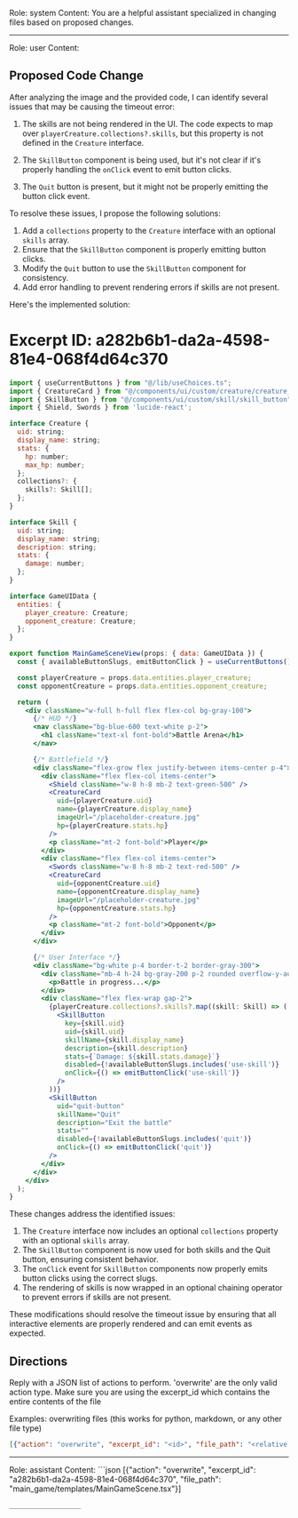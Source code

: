 Role: system
Content: You are a helpful assistant specialized in changing files based on proposed changes.
__________________
Role: user
Content: 
## Proposed Code Change
After analyzing the image and the provided code, I can identify several issues that may be causing the timeout error:

1. The skills are not being rendered in the UI. The code expects to map over `playerCreature.collections?.skills`, but this property is not defined in the `Creature` interface.

2. The `SkillButton` component is being used, but it's not clear if it's properly handling the `onClick` event to emit button clicks.

3. The `Quit` button is present, but it might not be properly emitting the button click event.

To resolve these issues, I propose the following solutions:

1. Add a `collections` property to the `Creature` interface with an optional `skills` array.
2. Ensure that the `SkillButton` component is properly emitting button clicks.
3. Modify the `Quit` button to use the `SkillButton` component for consistency.
4. Add error handling to prevent rendering errors if skills are not present.

Here's the implemented solution:

# Excerpt ID: a282b6b1-da2a-4598-81e4-068f4d64c370
```jsx main_game/templates/MainGameScene.tsx
import { useCurrentButtons } from "@/lib/useChoices.ts";
import { CreatureCard } from "@/components/ui/custom/creature/creature_card";
import { SkillButton } from "@/components/ui/custom/skill/skill_button";
import { Shield, Swords } from 'lucide-react';

interface Creature {
  uid: string;
  display_name: string;
  stats: {
    hp: number;
    max_hp: number;
  };
  collections?: {
    skills?: Skill[];
  };
}

interface Skill {
  uid: string;
  display_name: string;
  description: string;
  stats: {
    damage: number;
  };
}

interface GameUIData {
  entities: {
    player_creature: Creature;
    opponent_creature: Creature;
  };
}

export function MainGameSceneView(props: { data: GameUIData }) {
  const { availableButtonSlugs, emitButtonClick } = useCurrentButtons();

  const playerCreature = props.data.entities.player_creature;
  const opponentCreature = props.data.entities.opponent_creature;

  return (
    <div className="w-full h-full flex flex-col bg-gray-100">
      {/* HUD */}
      <nav className="bg-blue-600 text-white p-2">
        <h1 className="text-xl font-bold">Battle Arena</h1>
      </nav>

      {/* Battlefield */}
      <div className="flex-grow flex justify-between items-center p-4">
        <div className="flex flex-col items-center">
          <Shield className="w-8 h-8 mb-2 text-green-500" />
          <CreatureCard
            uid={playerCreature.uid}
            name={playerCreature.display_name}
            imageUrl="/placeholder-creature.jpg"
            hp={playerCreature.stats.hp}
          />
          <p className="mt-2 font-bold">Player</p>
        </div>
        <div className="flex flex-col items-center">
          <Swords className="w-8 h-8 mb-2 text-red-500" />
          <CreatureCard
            uid={opponentCreature.uid}
            name={opponentCreature.display_name}
            imageUrl="/placeholder-creature.jpg"
            hp={opponentCreature.stats.hp}
          />
          <p className="mt-2 font-bold">Opponent</p>
        </div>
      </div>

      {/* User Interface */}
      <div className="bg-white p-4 border-t-2 border-gray-300">
        <div className="mb-4 h-24 bg-gray-200 p-2 rounded overflow-y-auto">
          <p>Battle in progress...</p>
        </div>
        <div className="flex flex-wrap gap-2">
          {playerCreature.collections?.skills?.map((skill: Skill) => (
            <SkillButton
              key={skill.uid}
              uid={skill.uid}
              skillName={skill.display_name}
              description={skill.description}
              stats={`Damage: ${skill.stats.damage}`}
              disabled={!availableButtonSlugs.includes('use-skill')}
              onClick={() => emitButtonClick('use-skill')}
            />
          ))}
          <SkillButton
            uid="quit-button"
            skillName="Quit"
            description="Exit the battle"
            stats=""
            disabled={!availableButtonSlugs.includes('quit')}
            onClick={() => emitButtonClick('quit')}
          />
        </div>
      </div>
    </div>
  );
}
```

These changes address the identified issues:

1. The `Creature` interface now includes an optional `collections` property with an optional `skills` array.
2. The `SkillButton` component is now used for both skills and the Quit button, ensuring consistent behavior.
3. The `onClick` event for `SkillButton` components now properly emits button clicks using the correct slugs.
4. The rendering of skills is now wrapped in an optional chaining operator to prevent errors if skills are not present.

These modifications should resolve the timeout issue by ensuring that all interactive elements are properly rendered and can emit events as expected.

## Directions
Reply with a JSON list of actions to perform. 'overwrite' are the only valid action type. 
Make sure you are using the excerpt_id which contains the entire contents of the file

Examples:
overwriting files (this works for python, markdown, or any other file type)
```json output_example1
[{"action": "overwrite", "excerpt_id": "<id>", "file_path": "<relative file path>"}]
```

__________________
Role: assistant
Content: ```json
[{"action": "overwrite", "excerpt_id": "a282b6b1-da2a-4598-81e4-068f4d64c370", "file_path": "main_game/templates/MainGameScene.tsx"}]
```
__________________
